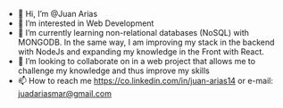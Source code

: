 - 👋 Hi, I’m @Juan Arias
- 👀 I’m interested in Web Development
- 🌱 I’m currently learning non-relational databases (NoSQL) with MONGODB. In the same way, I am improving my stack in the backend with NodeJs and expanding my knowledge in the Front with React.
- 💞️ I’m looking to collaborate on in a web project that allows me to challenge my knowledge and thus improve my skills
- 📫 How to reach me https://co.linkedin.com/in/juan-arias14 or e-mail: juadariasmar@gmail.com

<!---
juadariasmar/juadariasmar is a ✨ special ✨ repository because its `README.md` (this file) appears on your GitHub profile.
You can click the Preview link to take a look at your changes.
--->
